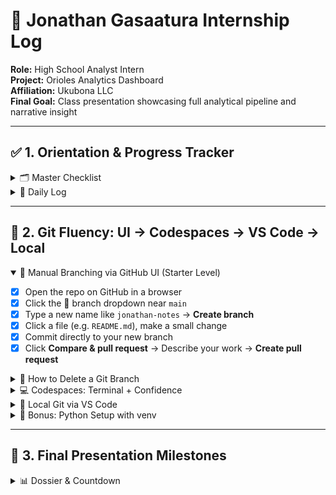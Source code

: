 
# 📘 Jonathan Gasaatura Internship Log

**Role:** High School Analyst Intern  
**Project:** Orioles Analytics Dashboard  
**Affiliation:** Ukubona LLC  
**Final Goal:** Class presentation showcasing full analytical pipeline and narrative insight  

---

## ✅ 1. Orientation & Progress Tracker

<details>
<summary>🗂️ Master Checklist</summary>

* [x] Onboarding: GitHub, web pages, and template setup  
* [x] First website: content edits (text, images, `.html`)  
* [x] Setup local-to-remote GitHub workflow using VS Code  
* [x] Create and clean up a tidy working directory  
* [x] Introduce branching for collaborative repo management  
* [x] Confirm GitHub repo and folder structure are clean and complete  
* [ ] Check that all visuals load and scale on desktop and mobile  
* [ ] Verify HTML styling matches Ukubona brand standards  
* [ ] Identify three core statistical claims in the project  
* [ ] Prepare a 60-second summary of the project  
* [ ] Draft and finalize the project’s opening statement for presentation  

</details>

<details>
<summary>📅 Daily Log</summary>

### May 15, 2025
* [x] Finalized ESPN-style WhatsApp commentary layout  
* [x] Updated OBP trend chart using synthetic game data  
* [ ] Review OBP narrative: Is it more about pitch selection or poor Yankee shifts?  
* [x ] Discuss first draft of presentation outline  

### May 19, 2025
* [x] Add pitch sequence whiff-rate chart for Grayson Rodriguez  
* [x] Write “Tactical Takeaways” in bullet form first, then expand to paragraph  
* [x] Run `git pull` / `git commit` / `git push` practice with local VS Code  
* [x] Submit first pull request and merge to `main`  
* [x] Deploy live link to class presentation project  
* [x] Confirm changes visible on public URL  
* [x] Screenshot merged PR for milestone documentation  

### May 20, 2025
* [x] Open Codespaces and explore terminal basics (`ls`, `pwd`, `code .`)  
* [x] Create a Codespaces branch and test one-line edit  
* [x] Clone GitHub repo to local VS Code using SSH  
* [ ] Create local branch and make edits  
* [ ] Push branch to GitHub and open pull request  
* [ ] Delete branch post-merge (local + remote)  
* [ ] Learn GPT-4o copy-paste workflow:  
  * [ ] Ask clear coding questions  
  * [ ] Understand syntax of reply (HTML, Python, JS)  
  * [ ] Identify where to paste (correct file, correct line)  
  * [ ] Test output live (in browser, VS Code, or Python env)  
  * [ ] Refactor as needed, ask GPT for follow-up  
* [ ] Discuss coding structure and pacing:  
  * [ ] Understand indentation  
  * [ ] Review consistent naming  
  * [ ] Discuss control flow and readability  

</details>

---

## 🧠 2. Git Fluency: UI → Codespaces → VS Code → Local

<details open>
<summary>🌱 Manual Branching via GitHub UI (Starter Level)</summary>

* [x] Open the repo on GitHub in a browser  
* [x] Click the 🔀 branch dropdown near `main`  
* [x] Type a new name like `jonathan-notes` → **Create branch**  
* [x] Click a file (e.g. `README.md`), make a small change  
* [x] Commit directly to your new branch  
* [x] Click **Compare & pull request** → Describe your work → **Create pull request**  

</details>

<details>
<summary>🧹 How to Delete a Git Branch</summary>

<details>
<summary>🗑️ 1. Delete a Local Branch</summary>

```bash
git branch -d my-branch       # only if merged
git branch -D my-branch       # force delete
````

</details>

<details>
<summary>🌐 2. Delete a Remote Branch (GitHub)</summary>

```bash
git push origin --delete my-branch
```

</details>

<details>
<summary>🖱️ 3. Delete via GitHub Web UI</summary>

* Go to the **Branches** tab of your repo
* Find your branch, click the trash 🗑️ icon
* Or, if you just merged a PR, click **Delete branch** at the bottom of the PR page

</details>

<details>
<summary>💡 4. Tips</summary>

```bash
git branch      # list local
git branch -r   # list remote
git checkout main
```

</details>

</details>

<details>
<summary>💻 Codespaces: Terminal + Confidence</summary>

* [x] Open Codespaces from GitHub (green **Code** button)
* [x] Confirm your branch:

```bash
git branch
```

* [x] Delete your branch (after merge):

```bash
git branch -d your-branch-name
git push origin --delete your-branch-name
```

</details>

<details>
<summary>🧰 Local Git via VS Code</summary>

* [x] Open Terminal on Mac
* [x] Clone the repo:

```bash
git clone git@github.com:YOUR_USERNAME/YOUR_REPO.git
cd YOUR_REPO
```

* [x] Create a branch:

```bash
git checkout -b jonathan-notes
```

* [x] Edit in VS Code
* [x] Commit + push:

```bash
git add .
git commit -m "My edits"
git push -u origin jonathan-notes
```

</details>

<details>
<summary>🐍 Bonus: Python Setup with venv</summary>

* [ ] Check Python:

```bash
python3 --version
```

* [ ] Create environment:

```bash
python3 -m venv myenv
source myenv/bin/activate
pip install -r requirements.txt
```

</details>

---

## 🎯 3. Final Presentation Milestones

<details>
<summary>📊 Dossier & Countdown</summary>

### 📄 Profile

* **Name:** Jonathan Gasaatura
* **Grade:** High School Senior
* **Aspirations:** Sports Data Scientist → MLB Front Office Analyst
* **Skills (as of May 2025):**

  * Python (pandas, seaborn, matplotlib)
  * Statcast + Baseball-Reference
  * HTML/CSS, dashboarding
  * OBP curves, pitch sequence visuals
  * Multi-format storytelling (ESPN, WhatsApp, academic)

### ⏳ Countdown Timeline

| Day     | Focus               | Deliverable                                                     | Blockers                 | Mentor Action                          |
| ------- | ------------------- | --------------------------------------------------------------- | ------------------------ | -------------------------------------- |
| T–9     | Define thesis       | 3-sentence focus (OBP surge = plate discipline + shift failure) | Stat clarity             | Offer example thesis formats           |
| T–8     | Code audit          | One clean repo with data + README                               | Env issues               | Check Python pipeline + data structure |
| T–7     | Visualizations      | Add xwOBA + pitch sequence plots                                | Aesthetic clutter        | Chart simplification feedback          |
| T–6     | Writing begins      | 300 words: Grayson, Gunnar, OBP summary                         | Redundancy               | Editing pass + WhatsApp version        |
| T–5     | Wiki integration    | Add Camden + bullpen to Ukubona HTML                            | TOC formatting           | Check mobile + float layout            |
| T–4     | Mock presentation 1 | Live demo + slides                                              | Needs hook               | ESPN + Wilde-style dialogue injection  |
| T–3     | Peer review         | Record or share for peer feedback                               | Script dependence        | Emphasize verbal flow over reading     |
| T–2     | Polish              | Add favicon, mobile QA, chart labeling                          | Visual last-minute fixes | Run speed + link checks                |
| T–1     | Rehearsal           | Rehearse 2x + mock Q\&A                                         | Clock issues             | Simulate classroom pressure            |
| **T–0** | 🎤 Present          | Deliver project to class                                        | None                     | Celebrate + document                   |

</details>

